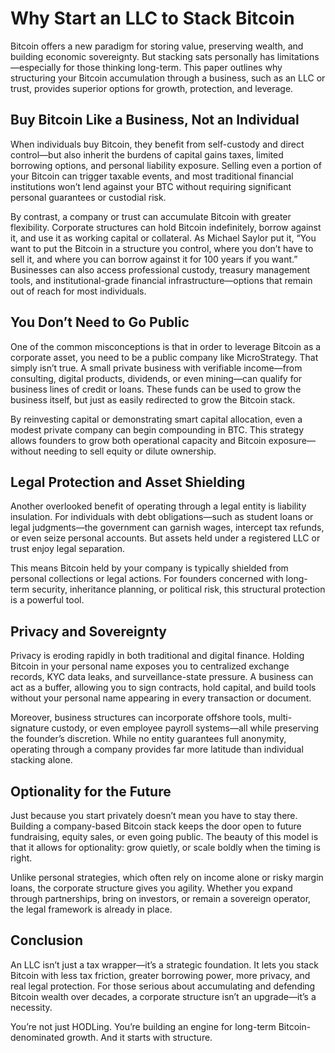 # Why Start an LLC to Stack Bitcoin

Bitcoin offers a new paradigm for storing value, preserving wealth, and building economic sovereignty. But stacking sats personally has limitations—especially for those thinking long-term. This paper outlines why structuring your Bitcoin accumulation through a business, such as an LLC or trust, provides superior options for growth, protection, and leverage.

## Buy Bitcoin Like a Business, Not an Individual

When individuals buy Bitcoin, they benefit from self-custody and direct control—but also inherit the burdens of capital gains taxes, limited borrowing options, and personal liability exposure. Selling even a portion of your Bitcoin can trigger taxable events, and most traditional financial institutions won’t lend against your BTC without requiring significant personal guarantees or custodial risk.

By contrast, a company or trust can accumulate Bitcoin with greater flexibility. Corporate structures can hold Bitcoin indefinitely, borrow against it, and use it as working capital or collateral. As Michael Saylor put it, “You want to put the Bitcoin in a structure you control, where you don’t have to sell it, and where you can borrow against it for 100 years if you want.” Businesses can also access professional custody, treasury management tools, and institutional-grade financial infrastructure—options that remain out of reach for most individuals.

## You Don’t Need to Go Public

One of the common misconceptions is that in order to leverage Bitcoin as a corporate asset, you need to be a public company like MicroStrategy. That simply isn’t true. A small private business with verifiable income—from consulting, digital products, dividends, or even mining—can qualify for business lines of credit or loans. These funds can be used to grow the business itself, but just as easily redirected to grow the Bitcoin stack.

By reinvesting capital or demonstrating smart capital allocation, even a modest private company can begin compounding in BTC. This strategy allows founders to grow both operational capacity and Bitcoin exposure—without needing to sell equity or dilute ownership.

## Legal Protection and Asset Shielding

Another overlooked benefit of operating through a legal entity is liability insulation. For individuals with debt obligations—such as student loans or legal judgments—the government can garnish wages, intercept tax refunds, or even seize personal accounts. But assets held under a registered LLC or trust enjoy legal separation.

This means Bitcoin held by your company is typically shielded from personal collections or legal actions. For founders concerned with long-term security, inheritance planning, or political risk, this structural protection is a powerful tool.

## Privacy and Sovereignty

Privacy is eroding rapidly in both traditional and digital finance. Holding Bitcoin in your personal name exposes you to centralized exchange records, KYC data leaks, and surveillance-state pressure. A business can act as a buffer, allowing you to sign contracts, hold capital, and build tools without your personal name appearing in every transaction or document.

Moreover, business structures can incorporate offshore tools, multi-signature custody, or even employee payroll systems—all while preserving the founder’s discretion. While no entity guarantees full anonymity, operating through a company provides far more latitude than individual stacking alone.

## Optionality for the Future

Just because you start privately doesn’t mean you have to stay there. Building a company-based Bitcoin stack keeps the door open to future fundraising, equity sales, or even going public. The beauty of this model is that it allows for optionality: grow quietly, or scale boldly when the timing is right.

Unlike personal strategies, which often rely on income alone or risky margin loans, the corporate structure gives you agility. Whether you expand through partnerships, bring on investors, or remain a sovereign operator, the legal framework is already in place.

## Conclusion

An LLC isn’t just a tax wrapper—it’s a strategic foundation. It lets you stack Bitcoin with less tax friction, greater borrowing power, more privacy, and real legal protection. For those serious about accumulating and defending Bitcoin wealth over decades, a corporate structure isn’t an upgrade—it’s a necessity.

You’re not just HODLing. You’re building an engine for long-term Bitcoin-denominated growth. And it starts with structure.
